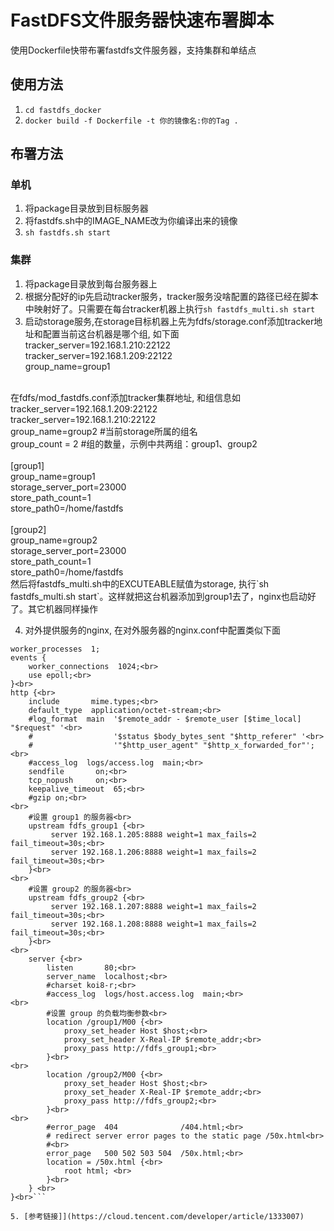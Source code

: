 # FastDFS文件服务器快速布署脚本
使用Dockerfile快带布署fastdfs文件服务器，支持集群和单结点

## 使用方法
1. `cd fastdfs_docker`
2. `docker build -f Dockerfile -t 你的镜像名:你的Tag .`

## 布署方法
### 单机
1. 将package目录放到目标服务器
2. 将fastdfs.sh中的IMAGE_NAME改为你编译出来的镜像
3. `sh fastdfs.sh start`

### 集群
1. 将package目录放到每台服务器上
2. 根据分配好的ip先启动tracker服务，tracker服务没啥配置的路径已经在脚本中映射好了。只需要在每台tracker机器上执行`sh fastdfs_multi.sh start`
3. 启动storage服务,在storage目标机器上先为fdfs/storage.conf添加tracker地址和配置当前这台机器是哪个组, 如下面<br>
    tracker_server=192.168.1.210:22122<br>
    tracker_server=192.168.1.209:22122<br>
    group_name=group1<br>
<br>
在fdfs/mod_fastdfs.conf添加tracker集群地址, 和组信息如<br>
tracker_server=192.168.1.209:22122<br>
tracker_server=192.168.1.210:22122<br>
group_name=group2                        #当前storage所属的组名<br>
group_count = 2                    #组的数量，示例中共两组：group1、group2<br>
<br>
[group1]<br>
group_name=group1<br>
storage_server_port=23000<br>
store_path_count=1<br>
store_path0=/home/fastdfs<br>
<br>
[group2]<br>
group_name=group2<br>
storage_server_port=23000<br>
store_path_count=1<br>
store_path0=/home/fastdfs<br>
然后将fastdfs_multi.sh中的EXCUTEABLE赋值为storage, 执行`sh fastdfs_multi.sh start`。这样就把这台机器添加到group1去了，nginx也启动好了。其它机器同样操作

4. 对外提供服务的nginx, 在对外服务器的nginx.conf中配置类似下面 <br>
```user  root;
worker_processes  1;
events {
    worker_connections  1024;<br>
    use epoll;<br>
}<br>
http {<br>
    include       mime.types;<br>
    default_type  application/octet-stream;<br>
    #log_format  main  '$remote_addr - $remote_user [$time_local] "$request" '<br>
    #                  '$status $body_bytes_sent "$http_referer" '<br>
    #                  '"$http_user_agent" "$http_x_forwarded_for"';<br>
    #access_log  logs/access.log  main;<br>
    sendfile       on;<br>
    tcp_nopush     on;<br>
    keepalive_timeout  65;<br>
    #gzip on;<br>
<br>
    #设置 group1 的服务器<br>
    upstream fdfs_group1 {<br>
         server 192.168.1.205:8888 weight=1 max_fails=2 fail_timeout=30s;<br>
         server 192.168.1.206:8888 weight=1 max_fails=2 fail_timeout=30s;<br>
    }<br>
<br>
    #设置 group2 的服务器<br>
    upstream fdfs_group2 {<br>
         server 192.168.1.207:8888 weight=1 max_fails=2 fail_timeout=30s;<br>
         server 192.168.1.208:8888 weight=1 max_fails=2 fail_timeout=30s;<br>
    }<br>
<br>
    server {<br>
        listen       80;<br>
        server_name  localhost;<br>
        #charset koi8-r;<br>
        #access_log  logs/host.access.log  main;<br>
<br>
        #设置 group 的负载均衡参数<br>
        location /group1/M00 {<br>
            proxy_set_header Host $host;<br>
            proxy_set_header X-Real-IP $remote_addr;<br>
            proxy_pass http://fdfs_group1;<br>
        }<br>
<br>
        location /group2/M00 {<br>
            proxy_set_header Host $host;<br>
            proxy_set_header X-Real-IP $remote_addr;<br>
            proxy_pass http://fdfs_group2;<br>
        }<br>
<br>
        #error_page  404              /404.html;<br>
        # redirect server error pages to the static page /50x.html<br>
        #<br>
        error_page   500 502 503 504  /50x.html;<br>
        location = /50x.html {<br>
            root html; <br>
        }<br>
    } <br>
}<br>```

5. [参考链接]](https://cloud.tencent.com/developer/article/1333007)
